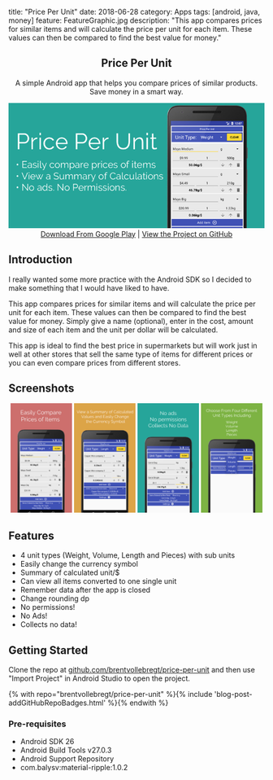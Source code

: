 title: "Price Per Unit"
date: 2018-06-28
category: Apps
tags: [android, java, money]
feature: FeatureGraphic.jpg
description: "This app compares prices for similar items and will calculate the price per unit for each item. These values can then be compared to find the best value for money."

<h2 align="center">Price Per Unit</h2>
<p align="center">A simple Android app that helps you compare prices of similar products. Save money in a smart way.</p>

<div align="center">
    <img src="/posts/price-per-unit/FeatureGraphic.jpg" alt="Header Image">
</div>

<div style="text-align: center"><a href="https://play.google.com/store/apps/details?id=net.nitratine.priceperunit">Download From Google Play</a> | <a href="https://github.com/brentvollebregt/price-per-unit">View the Project on GitHub</a>
</div>

## Introduction
I really wanted some more practice with the Android SDK so I decided to make something that I would have liked to have.

This app compares prices for similar items and will calculate the price per unit for each item. These values can then be compared to find the best value for money. Simply give a name (optional), enter in the cost, amount and size of each item and the unit per dollar will be calculated.

This app is ideal to find the best price in supermarkets but will work just in well at other stores that sell the same type of items for different prices or you can even compare prices from different stores.

## Screenshots

<div style="text-align: center" class="mb-3">
    <img style="width: 24%; display: inline;" src="/posts/price-per-unit/Gallery1.jpg" alt="Gallery Item 1">
	<img style="width: 24%; display: inline;" src="/posts/price-per-unit/Gallery2.jpg" alt="Gallery Item 2">
	<img style="width: 24%; display: inline;" src="/posts/price-per-unit/Gallery3.jpg" alt="Gallery Item 3">
	<img style="width: 24%; display: inline;" src="/posts/price-per-unit/Gallery4.jpg" alt="Gallery Item 4">
</div>

## Features
- 4 unit types (Weight, Volume, Length and Pieces) with sub units
- Easily change the currency symbol
- Summary of calculated unit/$
- Can view all items converted to one single unit
- Remember data after the app is closed
- Change rounding dp
- No permissions!
- No Ads!
- Collects no data!

## Getting Started
Clone the repo at [github.com/brentvollebregt/price-per-unit](https://github.com/brentvollebregt/price-per-unit) and then use "Import Project" in Android Studio to open the project.

{% with repo="brentvollebregt/price-per-unit" %}{% include 'blog-post-addGitHubRepoBadges.html' %}{% endwith %}

### Pre-requisites
- Android SDK 26
- Android Build Tools v27.0.3
- Android Support Repository
- com.balysv:material-ripple:1.0.2
